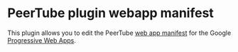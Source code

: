 # PeerTube plugin webapp manifest

This plugin allows you to edit the PeerTube [web app manifest](https://developer.mozilla.org/en-US/docs/Web/Manifest) for the Google [Progressive Web Apps](https://web.dev/progressive-web-apps/).

